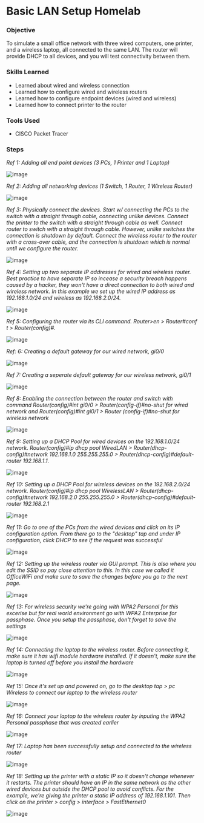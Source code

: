 # Basic LAN Setup Homelab

### Objective
  
To simulate a small office network with three wired computers, one printer, and a wireless laptop, all connected to the same LAN. The router will provide DHCP to all devices, and you will test connectivity between them.

### Skills Learned

- Learned about wired and wireless connection
- Learned how to configure wired and wireless routers
- Learned how to configure endpoint devices (wired and wireless)
- Learned how to connect printer to the router

### Tools Used

- CISCO Packet Tracer

### Steps

*Ref 1: Adding all end point devices (3 PCs, 1 Printer and 1 Laptop)*

![image](https://github.com/user-attachments/assets/5d0ccaa9-cc30-45bb-8fff-831e8cec1d7a)

*Ref 2: Adding all networking devices (1 Switch, 1 Router, 1 Wireless Router)*

![image](https://github.com/user-attachments/assets/37b61043-6dbc-4f10-925f-fb2320a7c689)

*Ref 3: Physically connect the devices. Start w/ connecting the PCs to the switch with a straight through cable, connecting unlike devices. Connect the printer to the switch with a straight through cable as well. Connect router to switch with a straight through cable. However, unlike switches the connection is shutdown by default. Connect the wireless router to the router with a cross-over cable, and the connection is shutdown which is normal until we configure the router.*

![image](https://github.com/user-attachments/assets/8fbe81ee-1f4c-4b43-8260-e054e2071c06)

*Ref 4: Setting up two separate IP addresses for wired and wireless router. Best practice to have separate IP so incease a security breach happens caused by a hacker, they won't have a direct connection to both wired and wireless network. In this example we set up the wired IP address as 192.168.1.0/24 and wireless as 192.168.2.0/24.*

![image](https://github.com/user-attachments/assets/5921eba6-2e46-41cc-a3a2-391597190f11)

*Ref 5: Configuring the router via its CLI command. Router>en > Router#conf t > Router(config)#.*

![image](https://github.com/user-attachments/assets/44660250-91e1-4e69-9ac0-0d135a6c85fc)

*Ref: 6: Creating a default gateway for our wired network, gi0/0*

![image](https://github.com/user-attachments/assets/82e58a02-ecad-4fe3-8bf6-bd9fe8f08b79)

*Ref 7: Creating a seperate default gateway for our wireless network, gi0/1*

![image](https://github.com/user-attachments/assets/a8f0db7b-6e0d-4ef4-962c-649990519ab5)

*Ref 8: Enabling the connection between the router and switch with command Router(config)#int gi0/0 > Router(config-if)#no-shut for wired network and Router(config)#int gi0/1 > Router (config-if)#no-shut for wireless network*

![image](https://github.com/user-attachments/assets/b3ebb7f3-1ee8-489e-a461-fb554a696d01)

*Ref 9: Setting up a DHCP Pool for wired devices on the 192.168.1.0/24 network. Router(config)#ip dhcp pool WiredLAN > Router(dhcp-config)#network 192.168.1.0 255.255.255.0 > Router(dhcp-config)#default-router 192.168.1.1.*

![image](https://github.com/user-attachments/assets/ff3ee64d-c3a0-49a1-a682-0abca99c2bd7)

*Ref 10: Setting up a DHCP Pool for wireless devices on the 192.168.2.0/24 network. Router(config)#ip dhcp pool WirelessLAN > Router(dhcp-config)#network 192.168.2.0 255.255.255.0 > Router(dhcp-config)#default-router 192.168.2.1* 

![image](https://github.com/user-attachments/assets/d5fc4058-5381-423a-87a8-4b35ce453e26)

*Ref 11: Go to one of the PCs from the wired devices and click on its IP configuration option. From there go to the "desktop" tap and under IP configuration, click DHCP to see if the request was successful*

![image](https://github.com/user-attachments/assets/02340f67-1e9f-4a70-9944-5299e1f87ece)

*Ref 12: Setting up the wireless router via GUI prompt. This is also where you edit the SSID so pay close attention to this. In this case we called it OfficeWiFi and make sure to save the changes before you go to the next page.*

![image](https://github.com/user-attachments/assets/2b7af2ea-4534-4758-8d83-7003d67d48b9)

*Ref 13: For wireless security we're going with WPA2 Personal for this excerise but for real world environment go with WPA2 Enterprise for passphase. Once you setup the passphase, don't forget to save the settings*

![image](https://github.com/user-attachments/assets/9abaebe0-2391-404b-ad48-bdc057513120)

*Ref 14: Connecting the laptop to the wireless router. Before connecting it, make sure it has wifi module hardware installed. If it doesn't, make sure the laptop is turned off before you install the hardware*

![image](https://github.com/user-attachments/assets/eeab0973-13ef-41fd-9af9-c8d4936da66c)

*Ref 15: Once it's set up and powered on, go to the desktop tap > pc Wireless to connect our laptop to the wireless router*

![image](https://github.com/user-attachments/assets/e773aa37-bffb-43cb-b319-1f7620e008bf)

*Ref 16: Connect your laptop to the wireless router by inputing the WPA2 Personal passphase that was created earlier*

![image](https://github.com/user-attachments/assets/41429cc4-a6e6-418a-82a9-7883f4c7a83c)

*Ref 17: Laptop has been successfully setup and connected to the wireless router*

![image](https://github.com/user-attachments/assets/4bf6b166-8c78-4aab-a571-c025f1271d6d)

*Ref 18: Setting up the printer with a static IP so it doesn't change whenever it restarts. The printer should have an IP in the same network as the other wired devices but outside the DHCP pool to avoid conflicts. For the example, we're giving the printer a static IP address of 192.168.1.101. Then click on the printer > config > interface > FastEthernet0*

![image](https://github.com/user-attachments/assets/5978742c-23b3-425a-987c-97ff676049bd)



